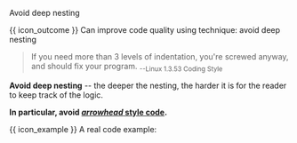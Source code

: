 <span id="title">Avoid deep nesting</span>

<span id="prereqs"></span>

<span id="outcomes">{{ icon_outcome }} Can improve code quality using technique: avoid deep nesting </span>

<div id="body">

>If you need more than 3 levels of indentation, you're screwed anyway, and should fix your program. <sub>--Linux 1.3.53 Coding Style</sub>

**Avoid deep nesting** -- the deeper the nesting, the harder it is for the reader to keep track of the logic.

**In particular, avoid [_arrowhead_ style code](https://blog.codinghorror.com/flattening-arrow-code/).**

<pic eager src="{{baseUrl}}/codeQuality/maximizeReadability/basic/avoidDeepNesting/images/arrowheadStyle.png" width="500" />
<p/>

<box>

{{ icon_example }} A real code example:

<div class="alt-java">
  <include src="../../introduction/example-java.md" />
</div>
<div class="alt-python">
  <include src="../../introduction/example-python.md" />
</div>

</box>

</div>

<div id="extras">
</div>
